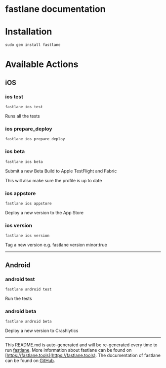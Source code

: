 fastlane documentation
================
# Installation
```
sudo gem install fastlane
```
# Available Actions
## iOS
### ios test
```
fastlane ios test
```
Runs all the tests
### ios prepare_deploy
```
fastlane ios prepare_deploy
```

### ios beta
```
fastlane ios beta
```
Submit a new Beta Build to Apple TestFlight and Fabric

This will also make sure the profile is up to date
### ios appstore
```
fastlane ios appstore
```
Deploy a new version to the App Store
### ios version
```
fastlane ios version
```
Tag a new version e.g. fastlane version minor:true

----

## Android
### android test
```
fastlane android test
```
Run the tests
### android beta
```
fastlane android beta
```
Deploy a new version to Crashlytics

----

This README.md is auto-generated and will be re-generated every time to run [fastlane](https://fastlane.tools).
More information about fastlane can be found on [https://fastlane.tools](https://fastlane.tools).
The documentation of fastlane can be found on [GitHub](https://github.com/fastlane/fastlane/tree/master/fastlane).